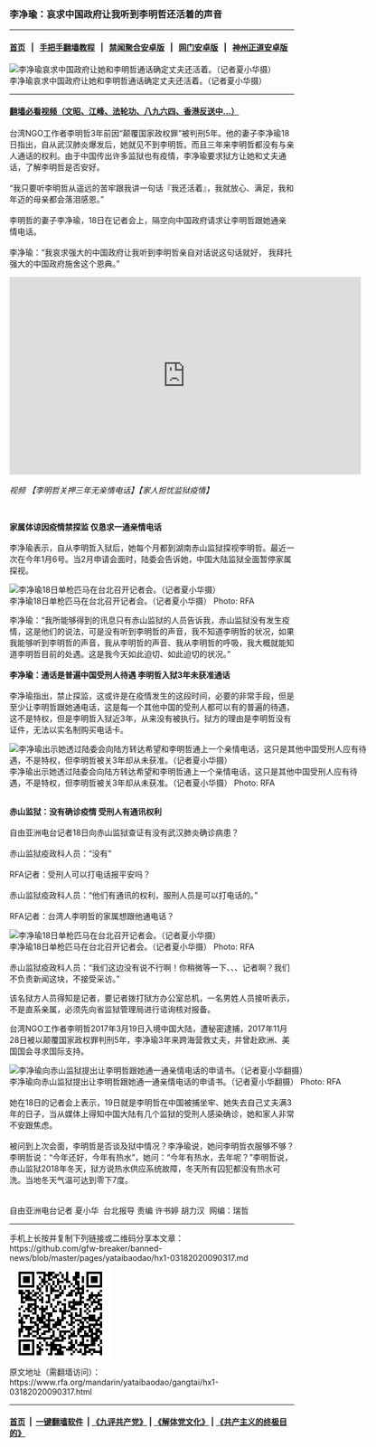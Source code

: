 ### 李净瑜：哀求中国政府让我听到李明哲还活着的声音
------------------------

#### [首页](https://github.com/gfw-breaker/banned-news/blob/master/README.md) &nbsp;&nbsp;|&nbsp;&nbsp; [手把手翻墙教程](https://github.com/gfw-breaker/guides/wiki) &nbsp;&nbsp;|&nbsp;&nbsp; [禁闻聚合安卓版](https://github.com/gfw-breaker/bn-android) &nbsp;&nbsp;|&nbsp;&nbsp; [网门安卓版](https://github.com/oGate2/oGate) &nbsp;&nbsp;|&nbsp;&nbsp; [神州正道安卓版](https://github.com/SzzdOgate/update) 



<div id="headerimg">
 <img alt="李净瑜哀求中国政府让她和李明哲通话确定丈夫还活着。（记者夏小华摄）" src="https://www.rfa.org/mandarin/yataibaodao/gangtai/hx1-03182020090317.html/1.jpg/@@images/b4db7295-41c3-437d-8a88-a911036a5393.jpeg" title="李净瑜哀求中国政府让她和李明哲通话确定丈夫还活着。（记者夏小华摄）"/>
 <div id="headerimgcontents">
  <div id="headerimgcaption">
   <span>
    李净瑜哀求中国政府让她和李明哲通话确定丈夫还活着。（记者夏小华摄）
   </span>
   <!-- zoomattribute -->
  </div>
  <!-- headerimgcaption -->
 </div>
 <!-- headerimagecontents -->
</div>

<hr/>


#### [翻墙必看视频（文昭、江峰、法轮功、八九六四、香港反送中...）](https://github.com/gfw-breaker/banned-news/blob/master/pages/link3.md)

<div id="storytext">
 <div>
  <div class="slot_header">
  </div>
 </div>
 <p>
  台湾NGO工作者李明哲3年前因“颠覆国家政权罪”被判刑5年。他的妻子李净瑜18日指出，自从武汉肺炎爆发后，她就见不到李明哲。而且三年来李明哲都没有与亲人通话的权利。由于中国传出许多监狱也有疫情，李净瑜要求狱方让她和丈夫通话，了解李明哲是否安好。
  <br/>
  <br/>
  “我只要听李明哲从遥远的苦牢跟我讲一句话『我还活着』，我就放心、满足，我和年迈的母亲都会落泪感恩。”
  <br/>
  <br/>
  李明哲的妻子李净瑜，18日在记者会上，隔空向中国政府请求让李明哲跟她通亲情电话。
  <br/>
  <br/>
  李净瑜：“我哀求强大的中国政府让我听到李明哲亲自对话说这句话就好， 我拜托强大的中国政府施舍这个恩典。”
 </p>
 <p>
 </p>
 <p>
  <iframe frameborder="0" height="350" scrolling="no" src="https://www.facebook.com/plugins/video.php?href=https%3A%2F%2Fwww.facebook.com%2FRFAChinese%2Fvideos%2F2322626028036840%2F&amp;show_text=0&amp;width=622" width="622">
  </iframe>
 </p>
 <p>
  <i>
   视频
   <span class="_44bj">
    【李明哲关押三年无亲情电话】【家人担忧监狱疫情】
   </span>
  </i>
 </p>
 <p>
  <span class="_44bj">
   <br/>
  </span>
 </p>
 <p>
  <b>
  </b>
 </p>
 <p>
  <b>
  </b>
 </p>
 <p>
 </p>
 <p>
  <b>
   家属体谅因疫情禁探监 仅恳求一通亲情电话
  </b>
  <br/>
  <br/>
  李净瑜表示，自从李明哲入狱后，她每个月都到湖南赤山监狱探视李明哲。最近一次在今年1月6号。当2月申请会面时，陆委会告诉她，中国大陆监狱全面暂停家属探视。
 </p>
 <p>
 </p>
 <p>
  <div class="image-inline captioned" style="width:640px;">
   <div style="width:640px;">
    <img alt="李净瑜18日单枪匹马在台北召开记者会。（记者夏小华摄）" src="https://www.rfa.org/mandarin/yataibaodao/gangtai/hx1-03182020090317.html/4e8c.jpeg" title="李净瑜18日单枪匹马在台北召开记者会。（记者夏小华摄）"/>
   </div>
   <div class="image-caption">
    <span style="width:640px;">
     李净瑜18日单枪匹马在台北召开记者会。（记者夏小华摄）
    </span>
    <span class="copyright">
     Photo: RFA
    </span>
   </div>
  </div>
 </p>
 <p>
  李净瑜：“我所能够得到的讯息只有赤山监狱的人员告诉我，赤山监狱没有发生疫情，这是他们的说法，可是没有听到李明哲的声音，我不知道李明哲的状况，如果我能够听到李明哲的声音，我从李明哲的声音、我从李明哲的呼吸，我大概就能知道李明哲目前的处遇。这是我今天如此迫切、如此迫切的状况。”
  <br/>
  <br/>
  <b>
   李净瑜：通话是普遍中国受刑人待遇 李明哲入狱3年未获准通话
  </b>
  <br/>
  <br/>
  李净瑜指出，禁止探监，这或许是在疫情发生的这段时间，必要的非常手段，但是至少让李明哲跟她通电话，这是每一个其他中国的受刑人都可以有的普遍的待遇，这不是特权，但是李明哲入狱近3年，从来没有被执行。狱方的理由是李明哲没有证件，无法以实名制购买电话卡。
 </p>
 <p>
 </p>
 <p>
  <div class="image-inline captioned" style="width:640px;">
   <div style="width:640px;">
    <img alt="李净瑜出示她透过陆委会向陆方转达希望和李明哲通上一个亲情电话，这只是其他中国受刑人应有待遇，不是特权，但李明哲被关3年却从未获准。（记者夏小华摄）" src="https://www.rfa.org/mandarin/yataibaodao/gangtai/hx1-03182020090317.html/56db.jpeg" title="李净瑜出示她透过陆委会向陆方转达希望和李明哲通上一个亲情电话，这只是其他中国受刑人应有待遇，不是特权，但李明哲被关3年却从未获准。（记者夏小华摄）"/>
   </div>
   <div class="image-caption">
    <span style="width:640px;">
     李净瑜出示她透过陆委会向陆方转达希望和李明哲通上一个亲情电话，这只是其他中国受刑人应有待遇，不是特权，但李明哲被关3年却从未获准。（记者夏小华摄）
    </span>
    <span class="copyright">
     Photo: RFA
    </span>
   </div>
  </div>
 </p>
 <p>
  <br/>
  <b>
   赤山监狱：没有确诊疫情 受刑人有通讯权利
  </b>
  <br/>
  <br/>
  自由亚洲电台记者18日向赤山监狱查证有没有武汉肺炎确诊病患？
  <br/>
  <br/>
  赤山监狱疫政科人员：“没有”
  <br/>
  <br/>
  RFA记者：受刑人可以打电话报平安吗？
  <br/>
  <br/>
  赤山监狱疫政科人员：“他们有通讯的权利，服刑人员是可以打电话的。”
  <br/>
  <br/>
  RFA记者：台湾人李明哲的家属想跟他通电话？
 </p>
 <p>
 </p>
 <p>
  <div class="image-inline captioned" style="width:1280px;">
   <div style="width:1280px;">
    <img alt="李净瑜18日单枪匹马在台北召开记者会。（记者夏小华摄）" src="https://www.rfa.org/mandarin/yataibaodao/gangtai/hx1-03182020090317.html/4e09.png" title="李净瑜18日单枪匹马在台北召开记者会。（记者夏小华摄）"/>
   </div>
   <div class="image-caption">
    <span style="width:1280px;">
     李净瑜18日单枪匹马在台北召开记者会。（记者夏小华摄）
    </span>
    <span class="copyright">
     Photo: RFA
    </span>
   </div>
  </div>
  <br/>
  赤山监狱疫政科人员：“我们这边没有说不行啊！你稍微等一下、、、记者啊？我们不负责新闻这块，不接受采访。”
 </p>
 <p>
  该名狱方人员得知是记者，要记者拨打狱方办公室总机，一名男姓人员接听表示，不是直系亲属，必须先向省监狱管理局进行谘询核对报备。
 </p>
 <p>
  台湾NGO工作者李明哲2017年3月19日入境中国大陆，遭秘密逮捕，2017年11月28日被以颠覆国家政权罪判刑5年，李净瑜3年来跨海营救丈夫，并曾赴欧洲、美国国会寻求国际支持。
 </p>
 <p>
 </p>
 <p>
  <div class="image-inline captioned" style="width:1500px;">
   <div style="width:1500px;">
    <img alt="李净瑜向赤山监狱提出让李明哲跟她通一通亲情电话的申请书。（记者夏小华翻摄）" src="https://www.rfa.org/mandarin/yataibaodao/gangtai/hx1-03182020090317.html/4e94.jpg" title="李净瑜向赤山监狱提出让李明哲跟她通一通亲情电话的申请书。（记者夏小华翻摄）"/>
   </div>
   <div class="image-caption">
    <span style="width:1500px;">
     李净瑜向赤山监狱提出让李明哲跟她通一通亲情电话的申请书。（记者夏小华翻摄）
    </span>
    <span class="copyright">
     Photo: RFA
    </span>
   </div>
  </div>
  <br/>
  她在18日的记者会上表示，19日就是李明哲在中国被捕坐牢、她失去自己丈夫满3年的日子，当从媒体上得知中国大陆有几个监狱的受刑人感染确诊，她和家人非常不安跟焦虑。
  <br/>
  <br/>
  被问到上次会面，李明哲是否谈及狱中情况？李净瑜说，她问李明哲衣服够不够？李明哲说：“今年还好，今年有热水”，她问：“今年有热水，去年呢？”李明哲说，赤山监狱2018年冬天，狱方说热水供应系统故障，冬天所有囚犯都没有热水可洗。当地冬天气温可达到零下7度。
  <br/>
  <br/>
  <br/>
  自由亚洲电台记者 夏小华  台北报导 责编 许书婷 胡力汉  网编：瑞哲
 </p>
</div>

<hr/>
手机上长按并复制下列链接或二维码分享本文章：<br/>
https://github.com/gfw-breaker/banned-news/blob/master/pages/yataibaodao/hx1-03182020090317.md <br/>
<a href='https://github.com/gfw-breaker/banned-news/blob/master/pages/yataibaodao/hx1-03182020090317.md'><img src='https://github.com/gfw-breaker/banned-news/blob/master/pages/yataibaodao/hx1-03182020090317.md.png'/></a> <br/>
原文地址（需翻墙访问）：https://www.rfa.org/mandarin/yataibaodao/gangtai/hx1-03182020090317.html


------------------------
#### [首页](https://github.com/gfw-breaker/banned-news/blob/master/README.md) &nbsp;|&nbsp; [一键翻墙软件](https://github.com/gfw-breaker/nogfw/blob/master/README.md) &nbsp;| [《九评共产党》](https://github.com/gfw-breaker/9ping.md/blob/master/README.md#九评之一评共产党是什么) | [《解体党文化》](https://github.com/gfw-breaker/jtdwh.md/blob/master/README.md) | [《共产主义的终极目的》](https://github.com/gfw-breaker/gczydzjmd.md/blob/master/README.md)


<img src='http://gfw-breaker.win/banned-news/pages/yataibaodao/hx1-03182020090317.md' width='0px' height='0px'/>